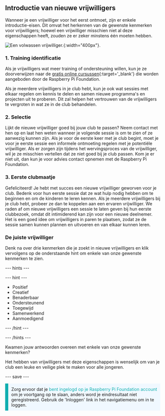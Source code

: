 ## Introductie van nieuwe vrijwilligers

Wanneer je een vrijwilliger voor het eerst ontmoet, zijn er enkele introductie-eisen. Dit omvat het herkennen van de gewenste kenmerken voor vrijwilligers; hoewel een vrijwilliger misschien niet al deze eigenschappen heeft, zouden ze er zeker minstens één moeten hebben.

![Een volwassen vrijwilliger.](Safeguarding_Course_Assets_V2_Image31280x1933.png){:width="400px"}.
### 1. Training identificatie

Als je vrijwilligers wat meer training of ondersteuning willen, kun je ze doorverwijzen naar de [gratis online cursussen](https://www.futurelearn.com/partners/raspberry-pi){:target='_blank'} die worden aangeboden door de Raspberry Pi Foundation.

Als je meerdere vrijwilligers in je club hebt, kun je ook wat sessies met elkaar regelen om kennis te delen en samen nieuwe programma's en projecten uit te proberen. Dit zal helpen het vertrouwen van de vrijwilligers te vergroten in wat ze in de club behandelen.

### 2. Selectie

Lijkt de nieuwe vrijwilliger goed bij jouw club te passen? Neem contact met hen op en laat hen weten wanneer je volgende sessie is om te zien of ze aanwezig kunnen zijn. Als je voor de eerste keer met je club begint, moet je voor je eerste sessie een informele ontmoeting regelen met je potentiële vrijwilliger. Als er zorgen zijn tijdens het wervingsproces van de vrijwilliger, wil je ze misschien vertellen dat ze niet goed bij je club passen. Kom je er niet uit, dan kun je voor advies contact opnemen met de Raspberry Pi Foundation.

### 3. Eerste clubmaatje

Gefeliciteerd! Je hebt met succes een nieuwe vrijwilliger geworven voor je club. Bedenk voor hun eerste sessie dat ze wat hulp nodig hebben om te beginnen en om de kinderen te leren kennen. Als je meerdere vrijwilligers bij je club hebt, probeer ze dan te koppelen aan een ervaren vrijwilliger. We raden af om nieuwe vrijwilligers een sessie te laten geven bij hun eerste clubbezoek, omdat dit intimiderend kan zijn voor een nieuwe deelnemer. Het is een goed idee om vrijwilligers in paren te plaatsen, zodat ze de sessie samen kunnen plannen en uitvoeren en van elkaar kunnen leren.

### De juiste vrijwilliger

Denk na over drie kenmerken die je zoekt in nieuwe vrijwilligers en klik vervolgens op de onderstaande hint om enkele van onze gewenste kenmerken te zien.

--- hints ---

--- hint ---

* Positief
* Creatief
* Benaderbaar
* Ondersteunend
* Toegewijd
* Samenwerkend
* Aanmoedigend

--- /hint ---

--- /hints ---

Kwamen jouw antwoorden overeen met enkele van onze gewenste kenmerken?

Het hebben van vrijwilligers met deze eigenschappen is wenselijk om van je club een leuke en veilige plek te maken voor alle jongeren.

--- save ---

<p style="border-left: solid; border-width:10px; border-color: #0faeb0; background-color: aliceblue; padding: 10px;">
Zorg ervoor dat je <span style="color: #0faeb0">bent ingelogd op je Raspberry Pi Foundation account</span> om je voortgang op te slaan, anders word je eindresultaat niet geregistreerd. Gebruik de 'Inloggen' link in het navigatiemenu om in te loggen.
</p>
